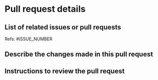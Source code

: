 # Pull request details

## List of related issues or pull requests

Refs: #ISSUE_NUMBER


## Describe the changes made in this pull request

<!-- include screenshots if that helps the review -->


## Instructions to review the pull request

<!--

```shell
cd $(mktemp -d --tmpdir cffinit-pr.XXXXXX)
git clone https://github.com/citation-file-format/cffinit .
git checkout <this branch>
npm clean-install
npm run dev
# go to localhost:8080, see if the app works correctly
npm run lint
npm run test:unit:ci
```

-->
